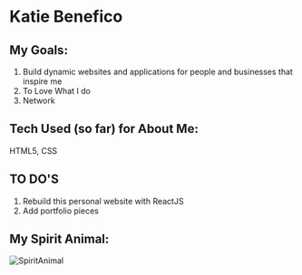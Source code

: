 

# Katie Benefico
## My Goals:
  1. Build dynamic websites and applications for people and businesses that inspire me
  2. To Love What I do
  3. Network

## Tech Used (so far) for About Me:
  HTML5,
  CSS

## TO DO'S
  1. Rebuild this personal website with ReactJS
  2. Add portfolio pieces

## My Spirit Animal:
![SpiritAnimal](http://ngm.nationalgeographic.com/2013/04/manatees/img/01-florida-manatee-670.jpg)
